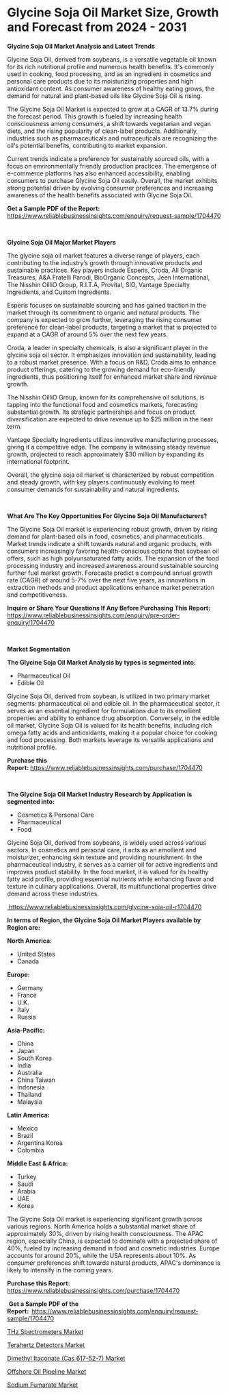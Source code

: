 <p><h1>Glycine Soja Oil Market Size, Growth and Forecast from 2024 - 2031</h1></p><p><strong>Glycine Soja Oil Market Analysis and Latest Trends</strong></p>
<p><p>Glycine Soja Oil, derived from soybeans, is a versatile vegetable oil known for its rich nutritional profile and numerous health benefits. It's commonly used in cooking, food processing, and as an ingredient in cosmetics and personal care products due to its moisturizing properties and high antioxidant content. As consumer awareness of healthy eating grows, the demand for natural and plant-based oils like Glycine Soja Oil is rising.</p><p>The Glycine Soja Oil Market is expected to grow at a CAGR of 13.7% during the forecast period. This growth is fueled by increasing health consciousness among consumers, a shift towards vegetarian and vegan diets, and the rising popularity of clean-label products. Additionally, industries such as pharmaceuticals and nutraceuticals are recognizing the oil's potential benefits, contributing to market expansion. </p><p>Current trends indicate a preference for sustainably sourced oils, with a focus on environmentally friendly production practices. The emergence of e-commerce platforms has also enhanced accessibility, enabling consumers to purchase Glycine Soja Oil easily. Overall, the market exhibits strong potential driven by evolving consumer preferences and increasing awareness of the health benefits associated with Glycine Soja Oil.</p></p>
<p><strong>Get a Sample PDF of the Report:&nbsp;</strong> <a href="https://www.reliablebusinessinsights.com/enquiry/request-sample/1704470?utm_campaign=57&utm_medium=2&utm_source=Github&utm_content=ia&utm_term=21102024&utm_id=glycine-soja-oil">https://www.reliablebusinessinsights.com/enquiry/request-sample/1704470</a></p>
<p>&nbsp;</p>
<p><strong>Glycine Soja Oil Major Market Players</strong></p>
<p><p>The glycine soja oil market features a diverse range of players, each contributing to the industry’s growth through innovative products and sustainable practices. Key players include Esperis, Croda, All Organic Treasures, A&A Fratelli Parodi, BioOrganic Concepts, Jeen International, The Nisshin OilliO Group, R.I.T.A, Provital, SIO, Vantage Specialty Ingredients, and Custom Ingredients.</p><p>Esperis focuses on sustainable sourcing and has gained traction in the market through its commitment to organic and natural products. The company is expected to grow further, leveraging the rising consumer preference for clean-label products, targeting a market that is projected to expand at a CAGR of around 5% over the next few years.</p><p>Croda, a leader in specialty chemicals, is also a significant player in the glycine soja oil sector. It emphasizes innovation and sustainability, leading to a robust market presence. With a focus on R&D, Croda aims to enhance product offerings, catering to the growing demand for eco-friendly ingredients, thus positioning itself for enhanced market share and revenue growth.</p><p>The Nisshin OilliO Group, known for its comprehensive oil solutions, is tapping into the functional food and cosmetics markets, forecasting substantial growth. Its strategic partnerships and focus on product diversification are expected to drive revenue up to $25 million in the near term.</p><p>Vantage Specialty Ingredients utilizes innovative manufacturing processes, giving it a competitive edge. The company is witnessing steady revenue growth, projected to reach approximately $30 million by expanding its international footprint.</p><p>Overall, the glycine soja oil market is characterized by robust competition and steady growth, with key players continuously evolving to meet consumer demands for sustainability and natural ingredients.</p></p>
<p>&nbsp;</p>
<p><strong>What Are The Key Opportunities For Glycine Soja Oil Manufacturers?</strong></p>
<p><p>The Glycine Soja Oil market is experiencing robust growth, driven by rising demand for plant-based oils in food, cosmetics, and pharmaceuticals. Market trends indicate a shift towards natural and organic products, with consumers increasingly favoring health-conscious options that soybean oil offers, such as high polyunsaturated fatty acids. The expansion of the food processing industry and increased awareness around sustainable sourcing further fuel market growth. Forecasts predict a compound annual growth rate (CAGR) of around 5-7% over the next five years, as innovations in extraction methods and product applications enhance market penetration and competitiveness.</p></p>
<p><strong>Inquire or Share Your Questions If Any Before Purchasing This Report:</strong> <a href="https://www.reliablebusinessinsights.com/enquiry/pre-order-enquiry/1704470?utm_campaign=57&utm_medium=2&utm_source=Github&utm_content=ia&utm_term=21102024&utm_id=glycine-soja-oil">https://www.reliablebusinessinsights.com/enquiry/pre-order-enquiry/1704470</a></p>
<p>&nbsp;</p>
<p><strong>Market Segmentation</strong></p>
<p><strong>The Glycine Soja Oil Market Analysis by types is segmented into:</strong></p>
<p><ul><li>Pharmaceutical Oil</li><li>Edible Oil</li></ul></p>
<p><p>Glycine Soja Oil, derived from soybean, is utilized in two primary market segments: pharmaceutical oil and edible oil. In the pharmaceutical sector, it serves as an essential ingredient for formulations due to its emollient properties and ability to enhance drug absorption. Conversely, in the edible oil market, Glycine Soja Oil is valued for its health benefits, including rich omega fatty acids and antioxidants, making it a popular choice for cooking and food processing. Both markets leverage its versatile applications and nutritional profile.</p></p>
<p><strong>Purchase this Report:&nbsp;</strong><a href="https://www.reliablebusinessinsights.com/purchase/1704470?utm_campaign=57&utm_medium=2&utm_source=Github&utm_content=ia&utm_term=21102024&utm_id=glycine-soja-oil">https://www.reliablebusinessinsights.com/purchase/1704470</a></p>
<p>&nbsp;</p>
<p><strong>The Glycine Soja Oil Market Industry Research by Application is segmented into:</strong></p>
<p><ul><li>Cosmetics & Personal Care</li><li>Pharmaceutical</li><li>Food</li></ul></p>
<p><p>Glycine Soja Oil, derived from soybeans, is widely used across various sectors. In cosmetics and personal care, it acts as an emollient and moisturizer, enhancing skin texture and providing nourishment. In the pharmaceutical industry, it serves as a carrier oil for active ingredients and improves product stability. In the food market, it is valued for its healthy fatty acid profile, providing essential nutrients while enhancing flavor and texture in culinary applications. Overall, its multifunctional properties drive demand across these industries.</p></p>
<p><a href="https://www.reliablebusinessinsights.com/glycine-soja-oil-r1704470?utm_campaign=57&utm_medium=2&utm_source=Github&utm_content=ia&utm_term=21102024&utm_id=glycine-soja-oil">&nbsp;https://www.reliablebusinessinsights.com/glycine-soja-oil-r1704470</a></p>
<p><strong>In terms of Region, the Glycine Soja Oil Market Players available by Region are:</strong></p>
<p>
    <p> <strong> North America: </strong>
        <ul>
            <li>United States</li>
            <li>Canada</li>
        </ul>
        </p> 
    <p> <strong> Europe: </strong>
        <ul>
            <li>Germany</li>
            <li>France</li>
            <li>U.K.</li>
            <li>Italy</li>
            <li>Russia</li>
        </ul>
        </p> 
    <p> <strong> Asia-Pacific: </strong>
        <ul>
            <li>China</li>
            <li>Japan</li>
            <li>South Korea</li>
            <li>India</li>
            <li>Australia</li>
            <li>China Taiwan</li>
            <li>Indonesia</li>
            <li>Thailand</li>
            <li>Malaysia</li>
        </ul>
        </p> 
    <p> <strong> Latin America: </strong>
        <ul>
            <li>Mexico</li>
            <li>Brazil</li>
            <li>Argentina Korea</li>
            <li>Colombia</li>
        </ul>
        </p> 
    <p> <strong> Middle East & Africa: </strong>
        <ul>
            <li>Turkey</li>
            <li>Saudi</li>
            <li>Arabia</li>
            <li>UAE</li>
            <li>Korea</li>
        </ul>
    </p>
    </p>
<p><p>The Glycine Soja Oil market is experiencing significant growth across various regions. North America holds a substantial market share of approximately 30%, driven by rising health consciousness. The APAC region, especially China, is expected to dominate with a projected share of 40%, fueled by increasing demand in food and cosmetic industries. Europe accounts for around 20%, while the USA represents about 10%. As consumer preferences shift towards natural products, APAC's dominance is likely to intensify in the coming years.</p></p>
<p><strong>Purchase this Report: </strong><a href="https://www.reliablebusinessinsights.com/purchase/1704470?utm_campaign=57&utm_medium=2&utm_source=Github&utm_content=ia&utm_term=21102024&utm_id=glycine-soja-oil">https://www.reliablebusinessinsights.com/purchase/1704470</a></p>
<p>&nbsp;<strong>Get a Sample PDF of the Report:&nbsp;&nbsp;</strong><a href="https://www.reliablebusinessinsights.com/enquiry/request-sample/1704470?utm_campaign=57&utm_medium=2&utm_source=Github&utm_content=ia&utm_term=21102024&utm_id=glycine-soja-oil">https://www.reliablebusinessinsights.com/enquiry/request-sample/1704470</a></p>
<p><strong></strong></p>
<p><p><a href="https://issuu.com/reportprime-2/docs/thz-spectrometers-market-size-2030._9f93b7fac4cd95?utm_campaign=57&utm_medium=2&utm_source=Github&utm_content=ia&utm_term=21102024&utm_id=glycine-soja-oil">THz Spectrometers Market</a></p><p><a href="https://issuu.com/reportprime-2/docs/terahertz-detectors-market-size-203_f153eee5a1bceb?utm_campaign=57&utm_medium=2&utm_source=Github&utm_content=ia&utm_term=21102024&utm_id=glycine-soja-oil">Terahertz Detectors Market</a></p><p><a href="https://github.com/diedrer4btm/Market-Research-Report-List-1/blob/main/dimethyl-itaconate-cas-617-52-7-market.md?utm_campaign=57&utm_medium=2&utm_source=Github&utm_content=ia&utm_term=21102024&utm_id=glycine-soja-oil">Dimethyl Itaconate (Cas 617-52-7) Market</a></p><p><a href="https://www.linkedin.com/pulse/regional-adaptations-global-offshore-oil-pipeline-market-trends-4l2xe?utm_campaign=57&utm_medium=2&utm_source=Github&utm_content=ia&utm_term=21102024&utm_id=glycine-soja-oil">Offshore Oil Pipeline Market</a></p><p><a href="https://github.com/tenoreduwagley4rt/Market-Research-Report-List-1/blob/main/sodium-fumarate-market.md?utm_campaign=57&utm_medium=2&utm_source=Github&utm_content=ia&utm_term=21102024&utm_id=glycine-soja-oil">Sodium Fumarate Market</a></p></p>